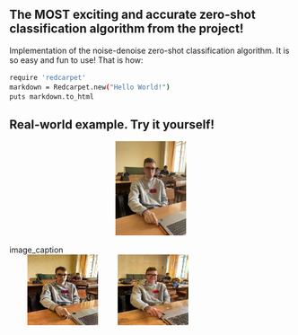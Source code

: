 ## The MOST exciting and accurate zero-shot classification algorithm from the project! ##

Implementation of the noise-denoise zero-shot classification algorithm. It is so easy and fun to use! That is how:

```bash
require 'redcarpet'
markdown = Redcarpet.new("Hello World!")
puts markdown.to_html
```
## Real-world example. Try it yourself! ##

<p align="center">
  <img alt="Light" src="pictures/dan2.jpg" width="25%">
  <figcaption>image_caption</figcaption>
  &nbsp; &nbsp; &nbsp; &nbsp;
  <img alt="Light" src="pictures/sad.jpg" width="25%">
&nbsp; &nbsp; &nbsp; &nbsp;
  <img alt="Dark" src="pictures/happy.jpg" width="25%">
</p>
